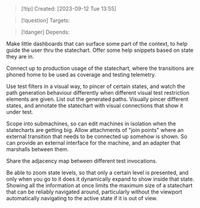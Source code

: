 
>[!tip] Created: [2023-09-12 Tue 13:55]

>[!question] Targets: 

>[!danger] Depends: 

Make little dashboards that can surface some part of the context, to help guide the user thru the statechart.  Offer some help snippets based on state they are in.

Connect up to production usage of the statechart, where the transitions are phoned home to be used as coverage and testing telemetry.

Use test filters in a visual way, to pincer of certain states, and watch the path generation behaviour differently when different visual test restriction elements are given. 
List out the generated paths.
Visually pincer different states, and annotate the statechart with visual connections that show it under test.

Scope into submachines, so can edit machines in isolation when the statecharts are getting big.  Allow attachments of "join points" where an external transition that needs to be connected up somehow is shown.  So can provide an external interface for the machine, and an adapter that marshalls between them.

Share the adjacency map between different test invocations.

Be able to zoom state levels, so that only a certain level is presented, and only when you go to it does it dynamically expand to show inside that state.  Showing all the information at once limits the maximum size of a statechart that can be reliably navigated around, particularly without the viewport automatically navigating to the active state if it is out of view.